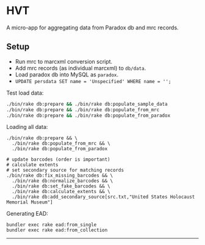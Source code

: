 # HVT

A micro-app for aggregating data from Paradox db and mrc records.

## Setup

- Run mrc to marcxml conversion script.
- Add mrc records (as individual marcxml) to `db/data`.
- Load paradox db into MySQL as `paradox`.
- `UPDATE persdata SET name = 'Unspecified' WHERE name = '';`

Test load data:

```bash
./bin/rake db:prepare && ./bin/rake db:populate_sample_data
./bin/rake db:prepare && ./bin/rake db:populate_from_mrc
./bin/rake db:prepare && ./bin/rake db:populate_from_paradox
```

Loading all data:

```
./bin/rake db:prepare && \
  ./bin/rake db:populate_from_mrc && \
  ./bin/rake db:populate_from_paradox

# update barcodes (order is important)
# calculate extents
# set secondary source for matching records
./bin/rake db:fix_missing_barcodes && \
  ./bin/rake db:normalize_barcodes && \
  ./bin/rake db:set_fake_barcodes && \
  ./bin/rake db:calculate_extents && \
  ./bin/rake db:add_secondary_source[src.txt,"United States Holocaust Memorial Museum"]
```

Generating EAD:

```
bundler exec rake ead:from_single
bundler exec rake ead:from_collection
```

---